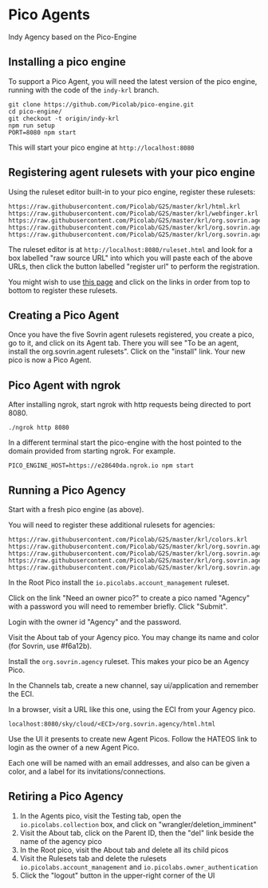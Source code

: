 # Pico Agents
Indy Agency based on the Pico-Engine

## Installing a pico engine

To support a Pico Agent, you will need the latest version of the pico engine,
running with the code of the `indy-krl` branch.

```
git clone https://github.com/Picolab/pico-engine.git
cd pico-engine/
git checkout -t origin/indy-krl
npm run setup
PORT=8080 npm start
```

This will start your pico engine at `http://localhost:8080`

## Registering agent rulesets with your pico engine

Using the ruleset editor built-in to your pico engine, register these rulesets:

```
https://raw.githubusercontent.com/Picolab/G2S/master/krl/html.krl
https://raw.githubusercontent.com/Picolab/G2S/master/krl/webfinger.krl
https://raw.githubusercontent.com/Picolab/G2S/master/krl/org.sovrin.agent.ui.krl
https://raw.githubusercontent.com/Picolab/G2S/master/krl/org.sovrin.agent_message.krl
https://raw.githubusercontent.com/Picolab/G2S/master/krl/org.sovrin.agent.krl
```

The ruleset editor is at `http://localhost:8080/ruleset.html` and look for 
a box labelled "raw source URL" into which you will paste each of the above URLs,
then click the button labelled "register url" to perform the registration.

You might wish to use [this page](https://picolab.github.io/G2S/rids.html)
and click on
the links in order from top to bottom to register these rulesets.

## Creating a Pico Agent

Once you have the five Sovrin agent rulesets registered, you create a pico, go to it,
and click on its Agent tab.
There you will see "To be an agent, install the org.sovrin.agent rulesets".
Click on the "install" link.
Your new pico is now a Pico Agent.

## Pico Agent with ngrok
After installing ngrok, start ngrok with http requests being directed to port 8080.
```
./ngrok http 8080 
```
In a different terminal start the pico-engine with the host pointed to the domain provided from starting ngrok. 
For example.
```
PICO_ENGINE_HOST=https://e28640da.ngrok.io npm start
```

## Running a Pico Agency

Start with a fresh pico engine (as above).

You will need to register these additional rulesets for agencies:

```
https://raw.githubusercontent.com/Picolab/G2S/master/krl/colors.krl
https://raw.githubusercontent.com/Picolab/G2S/master/krl/org.sovrin.agency.ui.krl
https://raw.githubusercontent.com/Picolab/G2S/master/krl/org.sovrin.agency.krl
https://raw.githubusercontent.com/Picolab/G2S/master/krl/org.sovrin.agency_agent.krl
https://raw.githubusercontent.com/Picolab/G2S/master/krl/org.sovrin.agents.krl
```

In the Root Pico install the `io.picolabs.account_management` ruleset.

Click on the link "Need an owner pico?" to create a pico named "Agency"
with a password you will need to remember briefly. Click "Submit".

Login with the owner id "Agency" and the password.

Visit the About tab of your Agency pico. You may change its name and color
(for Sovrin, use #f6a12b).

Install the `org.sovrin.agency` ruleset. This makes your pico be
an Agency Pico.

In the Channels tab, create a new channel, say ui/application and
remember the ECI.

In a browser, visit a URL like this one, using the ECI from your Agency pico.

```
localhost:8080/sky/cloud/<ECI>/org.sovrin.agency/html.html
```

Use the UI it presents to create new Agent Picos. Follow the HATEOS link to login as the owner of a new Agent Pico.

Each one will be named with an email addresses, and also can be given
a color, and a label for its invitations/connections.

## Retiring a Pico Agency

1. In the Agents pico, visit the Testing tab, open the `io.picolabs.collection` box, and click on "wrangler/deletion_imminent"
2. Visit the About tab, click on the Parent ID, then the "del" link beside the name of the agency pico
3. In the Root pico, visit the About tab and delete all its child picos
4. Visit the Rulesets tab and delete the rulesets `io.picolabs.account_management` and `io.picolabs.owner_authentication`
5. Click the "logout" button in the upper-right corner of the UI

